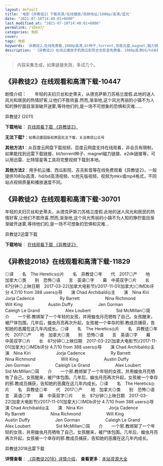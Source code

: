 ```yaml
---
layout: default
title: '电影《异教徒2》下载资源/在线播放/视频地址/1080p/高清/蓝光'
date: "2021-07-10T14:40:01+0800"
last_modified_at: "2021-07-10T14:40:01+0800"
permalink: /10447/
categories: 电影
cover:
tags: 电影
keywords: '异教徒2,在线免费看,1080p高清,bt种子,torrent,百度云盘,magnet,磁力链,迅雷下载资源'
description: '《异教徒2》在线云播放手机西瓜影院吉吉影音免费看，1080p高清bd/hd未删减完整版和tc抢先枪版，mkv/mp4格式，附带bt/torrent种子、magnet/磁力链、百度云盘、网盘资源迅雷下载链接'
---
```


>内容采集生成，如果链接失效，多试几个。


## 《异教徒2》在线观看和高清下载-10447

剧情介绍：　　年轻的夫妇贝丝和史蒂夫，从德克萨斯刀苏格兰度假.此地的迷人风光和居民的热情好客,让他们不胜欣喜.然而,渐渐地,这个风光秀丽的小镇不为人知的狰狞面目渐渐破开迷雾,等待他们的,是一场不可想象的恐惧和灾难……


异教徒2 (2011)

**下载地址**： [在线观看下载 《异教徒2》](https://www.btbtdy.me/btdy/dy8345.html) 


**无法下载?**：`如果迅雷因版权原因无法下载，关注微信公众号 `

**其他方法1**：从百度云网盘下载视频，百度云网盘支持在线观看，非会员有限制，如果能找到迅雷下载链接、bt/torrent种子、magnet磁力链接、e2dk链接等，可以用迅雷、比特彗星等工具将完整视频下载到本地。

**其他方法2**：用手机云播、西瓜影院、吉吉影音等在线免费观看《异教徒2》，一般提供1080p高清、hd/bd高清视频、tc抢先版视频，视频为mkv或mp4格式，不同站点视频质量和播放速度不同。


## 《异教徒2》在线观看和高清下载-30701

年轻的夫妇贝丝和史蒂夫，从德克萨斯刀苏格兰度假.此地的迷人风光和居民的热情好客,让他们不胜欣喜.然而,渐渐地,这个风光秀丽的小镇不为人知的狰狞面目渐渐破开迷雾,等待他们的,是一场不可想象的恐惧和灾难...


异教徒2迅雷下载

**下载地址**： [在线观看下载 《异教徒2》](https://www.993dy.com//vod-detail-id-18023.html) 


## 《异教徒2018》在线观看和高清下载-11829

◎译　　名　The Heretics◎片　　名　异教徒◎年　　代　2017◎产　　地　加拿大◎类　　别　恐怖◎语　　言　英语◎字　　幕　中英双字◎片　　长　87分钟◎上映日期　2017-03-22(加拿大电影节)/2017-11-01(加拿大)◎IMDb评分 4.7/10 from 388 users◎导　　演 Chad Archibald◎主　　演　Nina Kiri　　　　　　Jorja Cadence　　　　　　Ry Barrett　　　　　　Nina Richmond　　　　　　Will King　　　　　　Austin Duffy　　　　　　Jen Gorman　　　　　　Caleigh Le Grand　　　　　　Alex Loubert　　　　　　Sid McMillan◎简　　介　　一个邪.教绑架了一个年轻的女孩，并用蝗虫月亮牺牲了自己。女孩醒来，被尸体包围。几年后，蝗虫月亮再次升起，女孩被一个幸存的邪.教成员捕获，告知她的恶魔在这几年内成长。◎译　　名　The Heretics◎片　　名　异教徒◎年　　代　2017◎产　　地　加拿大◎类　　别　恐怖◎语　　言　英语◎字　　幕　中英双字◎片　　长　87分钟◎上映日期　2017-03-22(加拿大电影节)/2017-11-01(加拿大)◎IMDb评分 4.7/10 from 388 users◎导　　演 Chad Archibald◎主　　演　Nina Kiri　　　　　　Jorja Cadence　　　　　　Ry Barrett　　　　　　Nina Richmond　　　　　　Will King　　　　　　Austin Duffy　　　　　　Jen Gorman　　　　　　Caleigh Le Grand　　　　　　Alex Loubert　　　　　　Sid McMillan◎简　　介　　一个邪.教绑架了一个年轻的女孩，并用蝗虫月亮牺牲了自己。女孩醒来，被尸体包围。几年后，蝗虫月亮再次升起，女孩被一个幸存的邪.教成员捕获，告知她的恶魔在这几年内成长。◎译　　名　The Heretics◎片　　名　异教徒◎年　　代　2017◎产　　地　加拿大◎类　　别　恐怖◎语　　言　英语◎字　　幕　中英双字◎片　　长　87分钟◎上映日期　2017-03-22(加拿大电影节)/2017-11-01(加拿大)◎IMDb评分 4.7/10 from 388 users◎导　　演 Chad Archibald◎主　　演　Nina Kiri　　　　　　Jorja Cadence　　　　　　Ry Barrett　　　　　　Nina Richmond　　　　　　Will King　　　　　　Austin Duffy　　　　　　Jen Gorman　　　　　　Caleigh Le Grand　　　　　　Alex Loubert　　　　　　Sid McMillan◎简　　介　　一个邪.教绑架了一个年轻的女孩，并用蝗虫月亮牺牲了自己。女孩醒来，被尸体包围。几年后，蝗虫月亮再次升起，女孩被一个幸存的邪.教成员捕获，告知她的恶魔在这几年内成长。


异教徒2018迅雷下载

**详情查看**： [《异教徒2018》详情介绍](/movie/11829/)， **查看更多**：[本站资源大全](/movie/t/all/)

